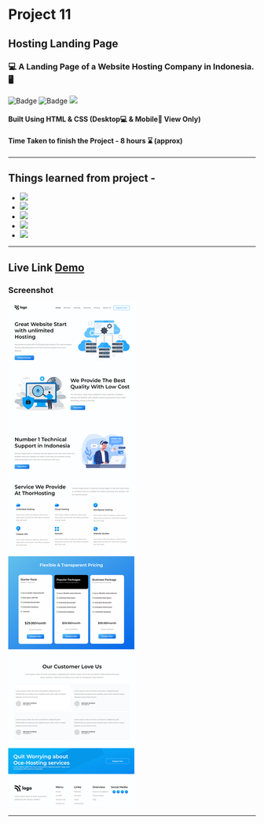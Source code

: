 # Project 11

## Hosting Landing Page

### 💻 A Landing Page of a Website Hosting Company in Indonesia. 🖥️

![Badge](https://img.shields.io/badge/Manas--Ranjan--Murmu-Project--11-blue) ![Badge](https://img.shields.io/badge/LCO-Full%20Stack%20Javascript%20Bootcamp-orange) ![](https://img.shields.io/badge/HTML-CSS-green)

#### Built Using HTML & CSS (Desktop💻 & Mobile📱 View Only)

#### Time Taken to finish the Project - 8 hours ⌛ (approx)

---

## Things learned from project -

- ![](https://img.shields.io/badge/CSS-Positioning-yellow)
- ![](https://img.shields.io/badge/CSS-Flexbox-red)
- ![](https://img.shields.io/badge/CSS-Grids-blue)
- ![](https://img.shields.io/badge/CSS-Selectors-orange)
- ![](https://img.shields.io/badge/CSS-Pseudo--Elements-green)

---

## Live Link [Demo](https://manas-ranjan-murmu-project11.netlify.app/)

### Screenshot

![screeshot](./screenshot.png)

---
